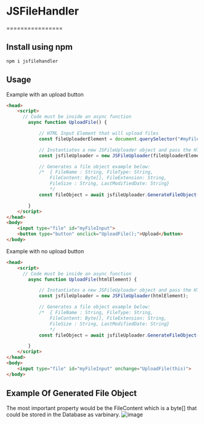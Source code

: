 # JSFileHandler
================

## Install using npm

```
npm i jsfilehandler
```
## Usage

Example with an upload button
```html
<head>
    <script>
      // Code must be inside an async function
        async function UploadFile() {

            // HTML Input Element that will upload files
            const fileUploaderElement = document.querySelector("#myFileInput");

            // Instantiates a new JSFileUploader object and pass the HTML Element that contains the file attached
            const jsfileUploader = new JSFileUploader(fileUploaderElement);

            // Generates a file object example below:
            /*  { FileName : String, FileType: String, 
                FileContent: Byte[], FileExtension: String, 
                FileSize : String, LastModifiedDate: String}
                */
            const fileObject = await jsfileUploader.GenerateFileObject();

        }
    </script>
</head>
<body>
    <input type="file" id="myFileInput">
    <button type="button" onclick="UploadFile();">Upload</button>
</body>
```
Example with no upload button

```html
<head>
    <script>
      // Code must be inside an async function
        async function UploadFile(htmlElement) {

            // Instantiates a new JSFileUploader object and pass the HTML Element that contains the file attached
            const jsfileUploader = new JSFileUploader(htmlElement);

            // Generates a file object example below:
            /*  { FileName : String, FileType: String, 
                FileContent: Byte[], FileExtension: String, 
                FileSize : String, LastModifiedDate: String}
                */
            const fileObject = await jsfileUploader.GenerateFileObject();

        }
    </script>
</head>
<body>
    <input type="file" id="myFileInput" onchange="UploadFile(this)">
</body>
```

## Example Of Generated File Object

The most important property would be the FileContent which is a byte[] that could be stored in the Database as varbinary.
![image](https://user-images.githubusercontent.com/61566348/147399017-c34dc9a2-15c9-4dd9-bbe5-f4fd54d2c371.png)

